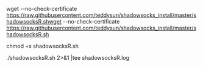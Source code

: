 wget --no-check-certificate https://raw.githubusercontent.com/teddysun/shadowsocks_install/master/shadowsocksR.shwget --no-check-certificate https://raw.githubusercontent.com/teddysun/shadowsocks_install/master/shadowsocksR.sh

chmod +x shadowsocksR.sh

./shadowsocksR.sh 2>&1 |tee shadowsocksR.log
